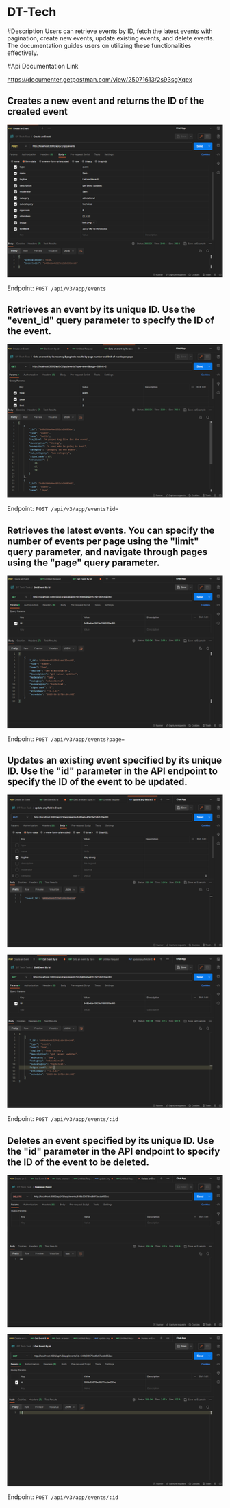 # DT-Tech
#Description
Users can retrieve events by ID, fetch the latest events with pagination, create new events, update existing events, and delete events. The documentation guides users on utilizing these functionalities effectively.

#Api Documentation Link

https://documenter.getpostman.com/view/25071613/2s93sgXqex


## Creates a new event and returns the ID of the created event

![Post Request Screenshot](./screenshots/postRequest.png)

Endpoint: `POST /api/v3/app/events`

## Retrieves an event by its unique ID. Use the "event_id" query parameter to specify the ID of the event.
![Get Request Screenshot](./screenshots/Get.png)

Endpoint: `POST /api/v3/app/events?id=`


## Retrieves the latest events. You can specify the number of events per page using the "limit" query parameter, and navigate through pages using the "page" query parameter.
![Get Request Screenshot](./screenshots/GetById.png)

Endpoint: `POST /api/v3/app/events?page=`

## Updates an existing event specified by its unique ID. Use the "id" parameter in the API endpoint to specify the ID of the event to be updated.

![Put Request Screenshot](./screenshots/putRequest.png)

![Put Request Screenshot](./screenshots/put2.png)

Endpoint: `POST /api/v3/app/events/:id`


## Deletes an event specified by its unique ID. Use the "id" parameter in the API endpoint to specify the ID of the event to be deleted.

![Put Request Screenshot](./screenshots/deleteReq.png)

![Put Request Screenshot](./screenshots/delete2.png)

Endpoint: `POST /api/v3/app/events/:id`


